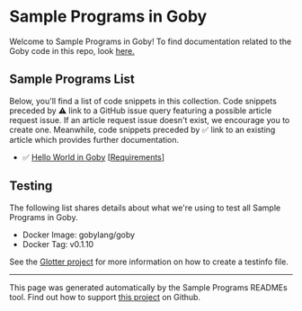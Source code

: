 # Sample Programs in Goby

Welcome to Sample Programs in Goby! To find documentation related to the Goby code in this repo, look [here.](https://sample-programs.therenegadecoder.com/languages/goby)

## Sample Programs List

Below, you'll find a list of code snippets in this collection. Code snippets preceded by :warning: link to a GitHub issue query featuring a possible article request issue. If an article request issue doesn't exist, we encourage you to create one. Meanwhile, code snippets preceded by :white_check_mark: link to an existing article which provides further documentation.

- :white_check_mark: [Hello World in Goby](https://sample-programs.therenegadecoder.com/projects/hello-world/goby) [[Requirements](https://sample-programs.therenegadecoder.com/projects/hello-world)]

## Testing

The following list shares details about what we're using to test all Sample Programs in Goby.

- Docker Image: gobylang/goby
- Docker Tag: v0.1.10

See the [Glotter project](https://github.com/auroq/glotter) for more information on how to create a testinfo file.

---

This page was generated automatically by the Sample Programs READMEs tool. Find out how to support [this project](https://github.com/TheRenegadeCoder/sample-programs-readmes) on Github.